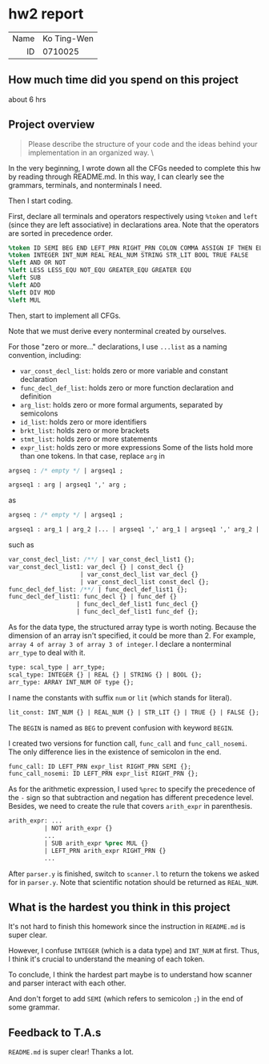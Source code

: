 # hw2 report

|||
|-:|:-|
|Name|Ko Ting-Wen|
|ID|0710025|

## How much time did you spend on this project

about 6 hrs

## Project overview
> Please describe the structure of your code and the ideas behind your implementation in an organized way. \

In the very beginning, I wrote down all the CFGs needed to complete this hw by reading through README.md. In this way, I can clearly see the grammars, terminals, and nonterminals I need.

Then I start coding.

First, declare all terminals and operators respectively using `%token` and `left` (since they are left associative) in declarations area.
Note that the operators are sorted in precedence order.
```yacc
%token ID SEMI BEG END LEFT_PRN RIGHT_PRN COLON COMMA ASSIGN IF THEN ELSE PRINT READ LEFT_BRKT RIGHT_BRKT WHILE DO FOR TO RETURN VAR ARRAY OF DEF 
%token INTEGER INT_NUM REAL REAL_NUM STRING STR_LIT BOOL TRUE FALSE
%left AND OR NOT
%left LESS LESS_EQU NOT_EQU GREATER_EQU GREATER EQU
%left SUB
%left ADD
%left DIV MOD
%left MUL
```
Then, start to implement all CFGs. 

Note that we must derive every nonterminal created by ourselves.

For those "zero or more..." declarations, I use `...list` as a naming convention, including:
* `var_const_decl_list`: holds zero or more variable and constant declaration
* `func_decl_def_list`: holds zero or more function declaration and definition
* `arg_list`: holds zero or more formal arguments, separated by semicolons
* `id_list`: holds zero or more identifiers
* `brkt_list`: holds zero or more brackets
* `stmt_list`: holds zero or more statements
* `expr_list`: holds zero or more expressions
Some of the lists hold more than one tokens. In that case, replace `arg` in 
```yacc
argseq : /* empty */ | argseq1 ;

argseq1 : arg | argseq1 ',' arg ;
```
as
```yacc
argseq : /* empty */ | argseq1 ;

argseq1 : arg_1 | arg_2 |... | argseq1 ',' arg_1 | argseq1 ',' arg_2 | ... ;
```
such as 
```yacc
var_const_decl_list: /**/ | var_const_decl_list1 {};
var_const_decl_list1: var_decl {} | const_decl {} 
                    | var_const_decl_list var_decl {}
                    | var_const_decl_list const_decl {};
func_decl_def_list: /**/ | func_decl_def_list1 {};
func_decl_def_list1: func_decl {} | func_def {}
                   | func_decl_def_list1 func_decl {}
                   | func_decl_def_list1 func_def {};
```

As for the data type, the structured array type is worth noting. Because the dimension of an array isn't specified, it could be more than 2. For example, `array 4 of array 3 of array 3 of integer`. I declare a nonterminal `arr_type` to deal with it. 
```yacc
type: scal_type | arr_type;
scal_type: INTEGER {} | REAL {} | STRING {} | BOOL {};
arr_type: ARRAY INT_NUM OF type {};
```

I name the constants with suffix `num` or `lit` (which stands for literal). 
```yacc
lit_const: INT_NUM {} | REAL_NUM {} | STR_LIT {} | TRUE {} | FALSE {};
```
The `BEGIN` is named as `BEG` to prevent confusion with keyword `BEGIN`.

I created two versions for function call, `func_call` and `func_call_nosemi`. The only difference lies in the existence of semicolon in the end.
```yacc
func_call: ID LEFT_PRN expr_list RIGHT_PRN SEMI {};
func_call_nosemi: ID LEFT_PRN expr_list RIGHT_PRN {};
```

As for the arithmetic expression, I used `%prec` to specify the precedence of the `-` sign so that subtraction and negation has different precedence level. Besides, we need to create the rule that covers `arith_expr` in parenthesis.
```yacc
arith_expr: ...
		  | NOT arith_expr {}
		  ...
		  | SUB arith_expr %prec MUL {}
		  | LEFT_PRN arith_expr RIGHT_PRN {} 
		  ...
```


After `parser.y` is finished, switch to `scanner.l` to return the tokens we asked for in `parser.y`. Note that scientific notation should be returned as `REAL_NUM`.


## What is the hardest you think in this project

It's not hard to finish this homework since the instruction in `README.md` is super clear.

However, I confuse `INTEGER` (which is a data type) and `INT_NUM` at first. Thus, I think it's crucial to understand the meaning of each token.

To conclude, I think the hardest part maybe is to understand how scanner and parser interact with each other.

And don't forget to add `SEMI` (which refers to semicolon `;`) in the end of some grammar.

## Feedback to T.A.s

`README.md` is super clear! Thanks a lot.
